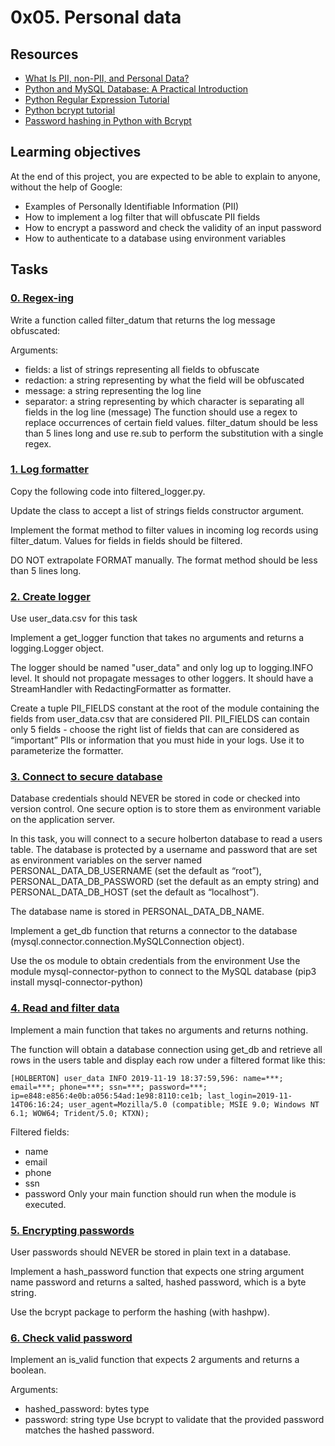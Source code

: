 # 0x05. Personal data

## Resources

- [What Is PII, non-PII, and Personal Data?](https://piwik.pro/blog/what-is-pii-personal-data/)
- [Python and MySQL Database: A Practical Introduction](https://realpython.com/python-mysql/)
- [Python Regular Expression Tutorial](https://www.datacamp.com/community/tutorials/python-regular-expression-tutorial)
- [Python bcrypt tutorial](https://zetcode.com/python/bcrypt/)
- [Password hashing in Python with Bcrypt](https://pythonise.com/categories/python/python-password-hashing-bcrypt)

## Learming objectives

At the end of this project, you are expected to be able to explain to anyone, without the help of Google:

- Examples of Personally Identifiable Information (PII)
- How to implement a log filter that will obfuscate PII fields
- How to encrypt a password and check the validity of an input password
- How to authenticate to a database using environment variables

## Tasks

### [0. Regex-ing](./filtered_logger.py)

Write a function called filter_datum that returns the log message obfuscated:

Arguments:

- fields: a list of strings representing all fields to obfuscate
- redaction: a string representing by what the field will be obfuscated
- message: a string representing the log line
- separator: a string representing by which character is separating all fields in the log line (message)
  The function should use a regex to replace occurrences of certain field values.
  filter_datum should be less than 5 lines long and use re.sub to perform the substitution with a single regex.

### [1. Log formatter]()

Copy the following code into filtered_logger.py.

Update the class to accept a list of strings fields constructor argument.

Implement the format method to filter values in incoming log records using filter_datum. Values for fields in fields should be filtered.

DO NOT extrapolate FORMAT manually. The format method should be less than 5 lines long.

### [2. Create logger](./filtered_logger.py)

Use user_data.csv for this task

Implement a get_logger function that takes no arguments and returns a logging.Logger object.

The logger should be named "user_data" and only log up to logging.INFO level. It should not propagate messages to other loggers. It should have a StreamHandler with RedactingFormatter as formatter.

Create a tuple PII_FIELDS constant at the root of the module containing the fields from user_data.csv that are considered PII. PII_FIELDS can contain only 5 fields - choose the right list of fields that can are considered as “important” PIIs or information that you must hide in your logs. Use it to parameterize the formatter.

### [3. Connect to secure database](./filtered_logger.py)

Database credentials should NEVER be stored in code or checked into version control. One secure option is to store them as environment variable on the application server.

In this task, you will connect to a secure holberton database to read a users table. The database is protected by a username and password that are set as environment variables on the server named PERSONAL_DATA_DB_USERNAME (set the default as “root”), PERSONAL_DATA_DB_PASSWORD (set the default as an empty string) and PERSONAL_DATA_DB_HOST (set the default as “localhost”).

The database name is stored in PERSONAL_DATA_DB_NAME.

Implement a get_db function that returns a connector to the database (mysql.connector.connection.MySQLConnection object).

Use the os module to obtain credentials from the environment
Use the module mysql-connector-python to connect to the MySQL database (pip3 install mysql-connector-python)

### [4. Read and filter data](./filtered_logger.py)

Implement a main function that takes no arguments and returns nothing.

The function will obtain a database connection using get_db and retrieve all rows in the users table and display each row under a filtered format like this:

```
[HOLBERTON] user_data INFO 2019-11-19 18:37:59,596: name=***; email=***; phone=***; ssn=***; password=***; ip=e848:e856:4e0b:a056:54ad:1e98:8110:ce1b; last_login=2019-11-14T06:16:24; user_agent=Mozilla/5.0 (compatible; MSIE 9.0; Windows NT 6.1; WOW64; Trident/5.0; KTXN);
```

Filtered fields:

- name
- email
- phone
- ssn
- password
  Only your main function should run when the module is executed.

### [5. Encrypting passwords](./encrypt_password.py)

User passwords should NEVER be stored in plain text in a database.

Implement a hash_password function that expects one string argument name password and returns a salted, hashed password, which is a byte string.

Use the bcrypt package to perform the hashing (with hashpw).

### [6. Check valid password](./encrypt_password.py)

Implement an is_valid function that expects 2 arguments and returns a boolean.

Arguments:

- hashed_password: bytes type
- password: string type
  Use bcrypt to validate that the provided password matches the hashed password.
